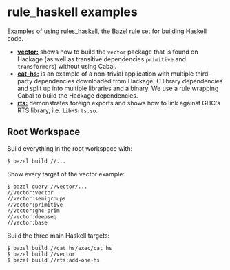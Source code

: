 # rule_haskell examples

Examples of using [rules_haskell][rules_haskell], the Bazel rule set
for building Haskell code.

* [**vector:**](./vector/) shows how to build the `vector` package
  that is found on Hackage (as well as transitive dependencies
  `primitive` and `transformers`) without using Cabal.
* [**cat_hs:**](./cat_hs/) is an example of a non-trivial application
  with multiple third-party dependencies downloaded from Hackage,
  C library dependencies and split up into multiple libraries and
  a binary. We use a rule wrapping Cabal to build the Hackage
  dependencies.
* [**rts:**](./rts/) demonstrates foreign exports and shows how to
  link against GHC's RTS library, i.e. `libHSrts.so`.
  
## Root Workspace

Build everything in the root workspace with:

```
$ bazel build //...
```

Show every target of the vector example:

```
$ bazel query //vector/...
//vector:vector
//vector:semigroups
//vector:primitive
//vector:ghc-prim
//vector:deepseq
//vector:base
```

Build the three main Haskell targets:

```
$ bazel build //cat_hs/exec/cat_hs
$ bazel build //vector
$ bazel build //rts:add-one-hs
```

[rules_haskell]: https://github.com/tweag/rules_haskell
